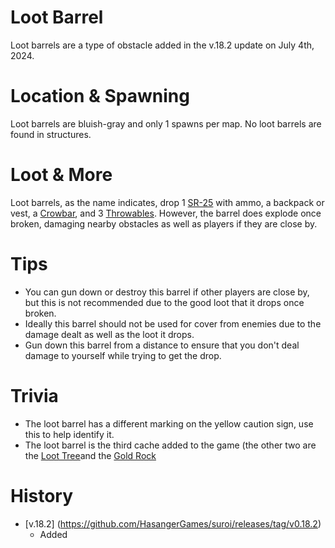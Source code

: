 # Loot Barrel

Loot barrels are a type of obstacle added in the v.18.2 update on July 4th, 2024. 

# Location & Spawning

Loot barrels are bluish-gray and only 1 spawns per map. No loot barrels are found in structures. 

# Loot & More

Loot barrels, as the name indicates, drop 1 [SR-25](/weapons/guns/sr25) with ammo, a backpack or vest, a [Crowbar](/weapons/melees/crowbar), and 3 [Throwables](/weapons#throwables). However, the barrel does explode once broken, damaging nearby obstacles as well as players if they are close by. 

# Tips

- You can gun down or destroy this barrel if other players are close by, but this is not recommended due to the good loot that it drops once broken. 
- Ideally this barrel should not be used for cover from enemies due to the damage dealt as well as the loot it drops.
- Gun down this barrel from a distance to ensure that you don't deal damage to yourself while trying to get the drop.

# Trivia

- The loot barrel has a different marking on the yellow caution sign, use this to help identify it.
- The loot barrel is the third cache added to the game (the other two are the [Loot Tree](/obstacles/loot_tree)and the [Gold Rock](/obstacles/gold_rock)

# History

- [v.18.2] (https://github.com/HasangerGames/suroi/releases/tag/v0.18.2)
  - Added
